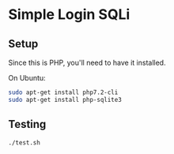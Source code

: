 # Simple Login SQLi

## Setup

Since this is PHP, you'll need to have it installed.

On Ubuntu:

```bash
sudo apt-get install php7.2-cli
sudo apt-get install php-sqlite3
```

## Testing

```bash
./test.sh
```


